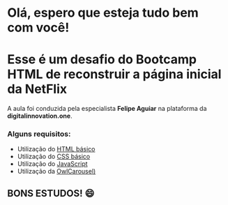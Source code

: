 # Olá, espero que esteja tudo bem com você! 

# Esse é um desafio do Bootcamp HTML de reconstruir a página inicial da NetFlix

A aula foi conduzida pela especialista **Felipe Aguiar** na plataforma da **digitalinnovation.one**.

### Alguns requisitos:

* Utilização do [HTML básico](https://www.w3schools.com/html/)
* Utilização do [CSS básico](https://developer.mozilla.org/pt-BR/docs/Web/CSS)
* Utilização do [JavaScript](https://developer.mozilla.org/pt-BR/docs/Web/JavaScript)
* Utilização da [OwlCarousel)](https://owlcarousel2.github.io/OwlCarousel2)

## **BONS ESTUDOS!** :smile: